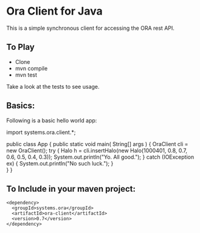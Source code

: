 # Ora Client for Java

This is a simple synchronous client for accessing the ORA rest API.

## To Play

* Clone
* mvn compile
* mvn test

Take a look at the tests to see usage.

## Basics:

Following is a basic hello world app:

  import systems.ora.client.*;

  public class App 
  {
    public static void main( String[] args )
    {
      OraClient cli = new OraClient();
      try {
  		Halo h = cli.insertHalo(new Halo(1000401, 0.8, 0.7, 0.6, 0.5, 0.4, 0.3));
        System.out.println("Yo. All good.");
      } catch (IOException ex) {
      	System.out.println("No such luck.");
      }     
    }
  }



## To Include in your maven project:

    <dependency>
      <groupId>systems.ora</groupId>
      <artifactId>ora-client</artifactId>
      <version>0.7</version>
    </dependency>  

  
